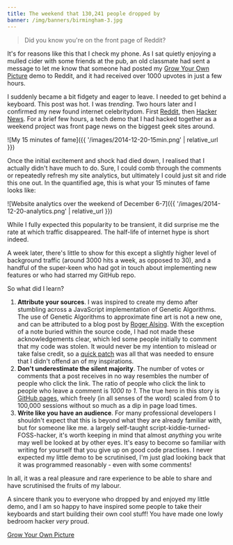 ```yaml
---
title: The weekend that 130,241 people dropped by
banner: /img/banners/birmingham-3.jpg
---
```


> Did you know you're on the front page of Reddit?

It's for reasons like this that I check my phone. As I sat quietly
enjoying a mulled cider with some friends at the pub, an old classmate
had sent a message to let me know that someone had posted my
[Grow Your Own Picture](/s/genetics) demo to Reddit, and it had
received over 1000 upvotes in just a few hours.

I suddenly became a bit fidgety and eager to leave. I needed to get
behind a keyboard. This post was hot. I was *trending*. Two hours
later and I confirmed my new found internet celebritydom. First
[Reddit](http://www.reddit.com/r/InternetIsBeautiful/comments/2oeq1g/grow_your_own_picture_click_start_to_see_genetics/),
then [Hacker News](https://news.ycombinator.com/item?id=8709744). For
a brief few hours, a tech demo that I had hacked together as a weekend
project was front page news on the biggest geek sites around.

![My 15 minutes of fame]({{ '/images/2014-12-20-15min.png' | relative_url }})

Once the initial excitement and shock had died down, I realised that I
actually didn't have much to do. Sure, I could comb through the
comments or repeatedly refresh my site analytics, but ultimately I
could just sit and ride this one out. In the quantified age, this is
what your 15 minutes of fame looks like:

![Website analytics over the weekend of December 6-7]({{ '/images/2014-12-20-analytics.png' | relative_url }})

While I fully expected this popularity to be transient, it did
surprise me the rate at which traffic disappeared. The half-life of
internet hype is short indeed.

A week later, there's little to show for this except a slightly higher
level of background traffic (around 3000 hits a week, as opposed to
30), and a handful of the super-keen who had got in touch about
implementing new features or who had starred my GitHub repo.

So what did I learn?

1. **Attribute your sources**. I was inspired to create my demo after
   stumbling across a JavaScript implementation of Genetic
   Algorithms. The use of Genetic Algorithms to approximate fine art
   is not a new one, and can be attributed to a blog post by
   [Roger Alsing](http://rogeralsing.com/2008/12/07/genetic-programming-evolution-of-mona-lisa/).
   With the exception of a note buried within the source code, I had
   not made these acknowledgements clear, which led some people
   initially to comment that my code was stolen. It would never be my
   intention to mislead or take false credit, so a
   [quick patch](https://github.com/ChrisCummins/chriscummins.github.io/commit/7d2a1910c0d15d268692b7e402b93a1bc221ed30)
   was all that was needed to ensure that I didn't offend an of my
   inspirations.
1. **Don't underestimate the silent majority**. The number of votes or
   comments that a post receives in no way resembles the number of
   people who click the link. The ratio of people who click the link
   to people who leave a comment is *1000 to 1*. The true hero in this
   story is [GitHub pages](https://pages.github.com/), which freely
   (in all senses of the word) scaled from 0 to 100,000 sessions
   without so much as a dip in page load times.
1. **Write like you have an audience**. For many professional
   developers I shouldn't expect that this is beyond what they are
   already familiar with, but for someone like me. a largely
   self-taught script-kiddie-turned-FOSS-hacker, it's worth keeping in
   mind that almost *anything* you write may well be looked at by
   other eyes. It's easy to become so familiar with writing for
   yourself that you give up on good code practises. I never expected
   my little demo to be scrutinised, I'm just glad looking back that
   it was programmed reasonably - even with some comments!

In all, it was a real pleasure and rare experience to be able to share
and have scrutinised the fruits of my labour.

A sincere thank you to everyone who dropped by and enjoyed my little
demo, and I am so happy to have inspired some people to take their
keyboards and start building their own cool stuff! You have made one
lowly bedroom hacker *very* proud.

<div class="btn-row">
   <a target="_blank" href="{{ '/s/genetics' | relative_url }}" class="btn btn-primary">
      Grow Your Own Picture
   </a>
</div>

